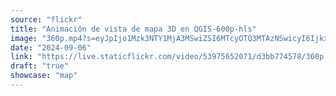 ```yaml
---
source: "flickr"
title: "Animación de vista de mapa 3D en QGIS-600p-hls"
image: "360p.mp4?s=eyJpIjo1Mzk3NTY1MjA3MSwiZSI6MTcyOTQ3MTAzNSwicyI6IjkxN2I4NmIxMTgzMWMyZDkzYjQ0MTA3MWMzY2UxYmIzYjAxNTc3OTciLCJ2IjoxfQ.mp4"
date: "2024-09-06"
link: "https://live.staticflickr.com/video/53975652071/d3bb774578/360p.mp4?s=eyJpIjo1Mzk3NTY1MjA3MSwiZSI6MTcyOTQ3MTAzNSwicyI6IjkxN2I4NmIxMTgzMWMyZDkzYjQ0MTA3MWMzY2UxYmIzYjAxNTc3OTciLCJ2IjoxfQ"
draft: "true"
showcase: "map"
---
```

